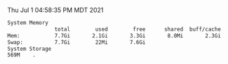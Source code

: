 Thu Jul  1 04:58:35 PM MDT 2021
```bash
System Memory
               total        used        free      shared  buff/cache   available
Mem:           7.7Gi       2.1Gi       3.3Gi       8.0Mi       2.3Gi       5.3Gi
Swap:          7.7Gi        22Mi       7.6Gi
System Storage
569M	.
```
